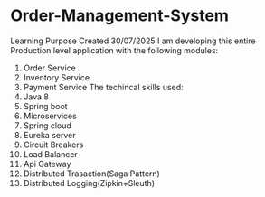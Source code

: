 # Order-Management-System
Learning Purpose
Created 30/07/2025
I am developing this entire Production level application with the following modules:
1. Order Service
2. Inventory Service
3. Payment Service
The techincal skills used:
1. Java 8
2. Spring boot
3. Microservices
4. Spring cloud
5. Eureka server
6. Circuit Breakers
7. Load Balancer
8. Api Gateway
9. Distributed Trasaction(Saga Pattern)
10. Distributed Logging(Zipkin+Sleuth)
